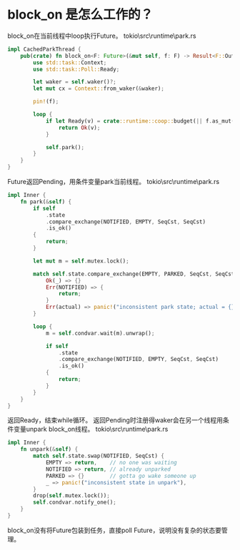 # block_on 是怎么工作的？
block_on在当前线程中loop执行Future。
tokio\src\runtime\park.rs
```rust
impl CachedParkThread {
    pub(crate) fn block_on<F: Future>(&mut self, f: F) -> Result<F::Output, AccessError> {
        use std::task::Context;
        use std::task::Poll::Ready;

        let waker = self.waker()?;
        let mut cx = Context::from_waker(&waker);

        pin!(f);

        loop {
            if let Ready(v) = crate::runtime::coop::budget(|| f.as_mut().poll(&mut cx)) {
                return Ok(v);
            }

            self.park();
        }
    }
}
```
Future返回Pending，用条件变量park当前线程。
tokio\src\runtime\park.rs
```rust
impl Inner {
    fn park(&self) {
        if self
            .state
            .compare_exchange(NOTIFIED, EMPTY, SeqCst, SeqCst)
            .is_ok()
        {
            return;
        }

        let mut m = self.mutex.lock();

        match self.state.compare_exchange(EMPTY, PARKED, SeqCst, SeqCst) {
            Ok(_) => {}
            Err(NOTIFIED) => {
                return;
            }
            Err(actual) => panic!("inconsistent park state; actual = {}", actual),
        }

        loop {
            m = self.condvar.wait(m).unwrap();

            if self
                .state
                .compare_exchange(NOTIFIED, EMPTY, SeqCst, SeqCst)
                .is_ok()
            {
                return;
            }
        }
    }
}
```
返回Ready，结束while循环。
返回Pending时注册得waker会在另一个线程用条件变量unpark block_on线程。
tokio\src\runtime\park.rs
```rust
impl Inner {
    fn unpark(&self) {
        match self.state.swap(NOTIFIED, SeqCst) {
            EMPTY => return,    // no one was waiting
            NOTIFIED => return, // already unparked
            PARKED => {}        // gotta go wake someone up
            _ => panic!("inconsistent state in unpark"),
        }
        drop(self.mutex.lock());
        self.condvar.notify_one();
    }
}
```

block_on没有将Future包装到任务，直接poll Future，说明没有复杂的状态要管理。
